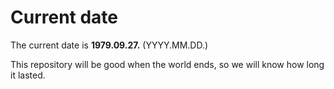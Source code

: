 # Current date

The current date is **1979.09.27.** (YYYY.MM.DD.)

This repository will be good when the world ends, so we will know how long it lasted.